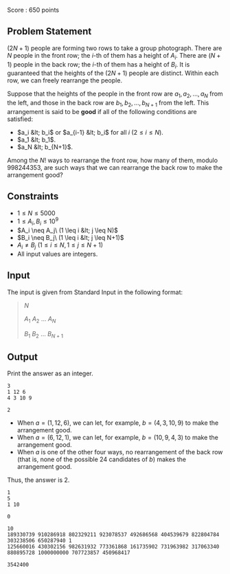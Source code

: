 Score : $650$ points

## Problem Statement

$(2N+1)$ people are forming two rows to take a group photograph.
There are $N$ people in the front row; the $i$-th of them has a height of $A_i$.
There are $(N+1)$ people in the back row; the $i$-th of them has a height of $B_i$.
It is guaranteed that the heights of the $(2N+1)$ people are distinct.
Within each row, we can freely rearrange the people.

Suppose that the heights of the people in the front row are $a_1,a_2,\dots,a_N$ from the left, and those in the back row are $b_1,b_2,\dots,b_{N+1}$ from the left.
This arrangement is said to be **good** if all of the following conditions are satisfied:

- $a_i &lt; b_i$ or $a_{i-1} &lt; b_i$ for all $i\ (2 \leq i \leq N)$.
- $a_1 &lt; b_1$.
- $a_N &lt; b_{N+1}$.

Among the $N!$ ways to rearrange the front row, how many of them, modulo $998244353$, are such ways that we can rearrange the back row to make the arrangement good?

## Constraints

- $1\leq N \leq 5000$
- $1 \leq A_i,B_i \leq 10^9$
- $A_i \neq A_j\ (1 \leq i &lt; j \leq N)$
- $B_i \neq B_j\ (1 \leq i &lt; j \leq N+1)$
- $A_i \neq B_j\ (1 \leq i \leq N, 1 \leq j \leq N+1)$
- All input values are integers.

## Input

The input is given from Standard Input in the following format:

> $N$
> 
> $A_1$ $A_2$ $\dots$ $A_N$
> 
> $B_1$ $B_2$ $\dots$ $B_{N+1}$

## Output

Print the answer as an integer.

```input1
3
1 12 6
4 3 10 9
```

```output1
2
```

- When $a = (1,12,6)$, we can let, for example, $b = (4,3,10,9)$ to make the arrangement good.
- When $a = (6,12,1)$, we can let, for example, $b = (10,9,4,3)$ to make the arrangement good.
- When $a$ is one of the other four ways, no rearrangement of the back row (that is, none of the possible $24$ candidates of $b$) makes the arrangement good.

Thus, the answer is $2$.

```input2
1
5
1 10
```

```output2
0
```

```input3
10
189330739 910286918 802329211 923078537 492686568 404539679 822804784 303238506 650287940 1
125660016 430302156 982631932 773361868 161735902 731963982 317063340 880895728 1000000000 707723857 450968417
```

```output3
3542400
```